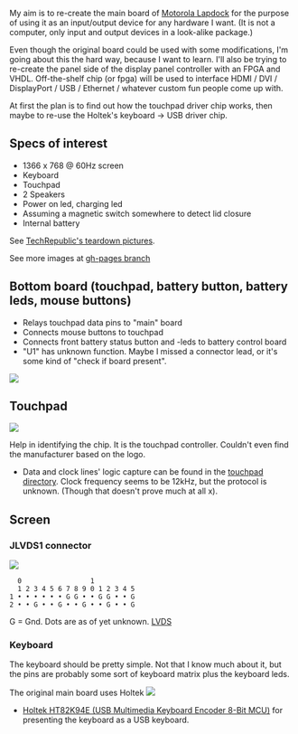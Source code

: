 My aim is to re-create the main board of [Motorola Lapdock](http://www.techrepublic.com/pictures/cracking-open-the-motorola-droid-bionic-lapdock/) for the purpose of using it as an input/output device for any hardware I want. (It is not a computer, only input and output devices in a look-alike package.)

Even though the original board could be used with some modifications, I'm going about this the hard way, because I want to learn. I'll also be trying to re-create the panel side of the display panel controller with an FPGA and VHDL. Off-the-shelf chip (or fpga) will be used to interface HDMI / DVI / DisplayPort / USB / Ethernet / whatever custom fun people come up with.

At first the plan is to find out how the touchpad driver chip works, then maybe to re-use the Holtek's keyboard -> USB driver chip.


## Specs of interest

* 1366 x 768 @ 60Hz screen
* Keyboard
* Touchpad
* 2 Speakers
* Power on led, charging led
* Assuming a magnetic switch somewhere to detect lid closure
* Internal battery

See [TechRepublic's teardown pictures](http://www.techrepublic.com/pictures/cracking-open-the-motorola-droid-bionic-lapdock/).

See more images at [gh-pages branch](//github.com/gima/motorola_lapdock/tree/gh-pages)


## Bottom board (touchpad, battery button, battery leds, mouse buttons)

* Relays touchpad data pins to "main" board
* Connects mouse buttons to touchpad
* Connects front battery status button and -leds to battery control board
* "U1" has unknown function. Maybe I missed a connector lead, or it's some kind of "check if board present".

![](https://gima.github.io/motorola_lapdock/imgs/tpboard_overview.jpg)


## Touchpad

![](https://gima.github.io/motorola_lapdock/imgs/touchpad_driver.jpg)

Help in identifying the chip. It is the touchpad controller. Couldn't even find the manufacturer based on the logo.

* Data and clock lines' logic capture can be found in the [touchpad directory](//github.com/gima/motorola_lapdock/touchpad/). Clock frequency seems to be 12kHz, but the protocol is unknown. (Though that doesn't prove much at all x).


## Screen

### JLVDS1 connector

![](https://gima.github.io/motorola_lapdock/imgs/jlvds1.jpg)

      0                 1
      1 2 3 4 5 6 7 8 9 0 1 2 3 4 5
    1 • • • • • • G G • • G G • • G
    2 • • G • • G • • G • • G • • G

G = Gnd. Dots are as of yet unknown. [LVDS](https://en.wikipedia.org/wiki/Low-voltage_differential_signaling)


### Keyboard

The keyboard should be pretty simple. Not that I know much about it, but the pins are probably some sort of keyboard matrix plus the keyboard leds.

The original main board uses Holtek
![](https://gima.github.io/motorola_lapdock/imgs/holtek.jpg)

* [Holtek HT82K94E (USB Multimedia Keyboard Encoder 8-Bit MCU)](holtek.com/english/docum/computer/82k94x.htm) for presenting the keyboard as a USB keyboard.

